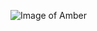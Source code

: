 ![Image of Amber](https://scontent-sjc3-1.xx.fbcdn.net/v/t1.0-1/p160x160/35519892_10155370345761666_3763823130183729152_n.jpg?_nc_cat=104&_nc_oc=AQli8xjvVJkjyO7x2mDZBeYJB9uzgTIxhg_1ct87nR26jeYZPM364kEcUhjbjBLWgcQ&_nc_ht=scontent-sjc3-1.xx&oh=abe3902237fec153ee91d62aa29dbf0b&oe=5E09C3ED)
